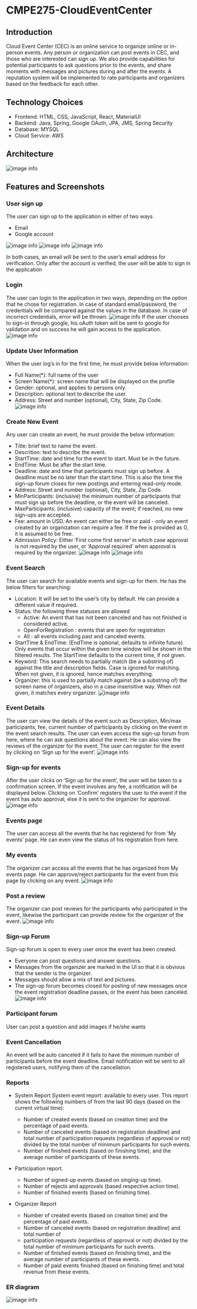 # CMPE275-CloudEventCenter

## Introduction

Cloud Event Center (CEC) is an online service to organize online or in-person events. Any
person or organization can post events in CEC, and those who are interested can sign up. We
also provide capabilities for potential participants to ask questions prior to the events, and share
moments with messages and pictures during and after the events. A reputation system will be
implemented to rate participants and organizers based on the feedback for each other.

## Technology Choices

- Frontend: HTML, CSS, JavaScript, React, MaterialUI
- Backend: Java, Spring, Google OAuth, JPA, JMS, Spring Security
- Database: MYSQL
- Cloud Service: AWS

## Architecture

![image info](./images/IMG_1.png)

## Features and Screenshots

### User sign up

The user can sign up to the application in either of two ways

- Email
- Google account

![image info](./images/IMG_3.png)
![image info](./images/IMG_4.png)
![image info](./images/IMG_5.png)

In both cases, an email will be sent to the user’s email address for verification. Only after
the account is verified, the user will be able to sign in the application

### Login

The user can login to the application in two ways, depending on the option that he chose
for registration. In case of standard email/password, the credentials will be compared
against the values in the database. In case of incorrect credentials, error will be thrown.
![image info](./images/IMG_7.png)
If the user chooses to sign-in through google, his oAuth token will be sent to google for
validation and on success he will gain access to the application.
![image info](./images/IMG_8.png)

### Update User Information

When the user log’s in for the first time, he must provide below information:

- Full Name(\*): full name of the user
- Screen Name(\*): screen name that will be displayed on the profile
- Gender: optional, and applies to persons only.
- Description: optional text to describe the user.
- Address: Street and number (optional), City, State, Zip Code.
  ![image info](./images/IMG_9.png)

### Create New Event

Any user can create an event, he must provide the below information:

- Title: brief text to name the event.
- Descrition: text to describe the event.
- StartTime: date and time for the event to start. Must be in the future.
- EndTime: Must be after the start time.
- Deadline: date and time that participants must sign up before. A deadline
  must be no later than the start time. This is also the time the sign-up
  forum closes for new postings and entering read-only mode.
- Address: Street and number (optional), City, State, Zip Code.
- MinParticipants: (inclusive) the minimum number of participants that must
  sign up before the deadline, or the event will be canceled.
- MaxParticipants: (inclusive) capacity of the event; if reached, no new
  sign-ups are accepted.
- Fee: amount in USD. An event can either be free or paid - only an event
  created by an organization can require a fee. If the fee is provided as 0, it
  is assumed to be free.
- Admission Policy: Either ‘First come first server’ in which case approval is
  not required by the user, or ‘Approval required’ when approval is required
  by the organizer.
  ![image info](./images/IMG_10.png)
  ![image info](./images/IMG_11.png)

### Event Search

The user can search for available events and sign-up for them. He has the below filters
for searching:

- Location: It will be set to the user’s city by default. He can provide a different
  value if required.
- Status: the following three statuses are allowed
  - Active: An event that has not been canceled and has not finished is considered
    active.
  - OpenForRegistration : events that are open for registration
  - All : all events including past and canceled events.
- StartTime & EndTime: (EndTime is optional, defaults to infinite future) Only
  events that occur within the given time window will be shown in the filtered
  results. The StartTime defaults to the current time, if not given.
- Keyword: This search needs to partially match (be a substring of) against the title
  and description fields. Case is ignored for matching. When not given, it is
  ignored, hence matches everything.
- Organizer: this is used to partially match against (be a substring of) the screen
  name of organizers, also in a case insensitive way. When not given, it matches
  every organizer.
  ![image info](./images/IMG_12.png)

### Event Details

The user can view the details of the event such as Description, Min/max participants,
fee, current number of participants by clicking on the event in the event search results.
The user can even access the sign-up forum from here, where he can ask questions
about the event.
He can also view the reviews of the organizer for the event.
The user can register for the event by clicking on ‘Sign up for the event’.
![image info](./images/IMG_14.png)

### Sign-up for events

After the user clicks on ‘Sign up for the event’, the user will be taken to a confirmation
screen. If the event involves any fee, a notification will be displayed below. Clicking on
‘Confirm’ registers the user to the event if the event has auto approval, else it is sent to
the organizer for approval.
![image info](./images/IMG_15.png)

### Events page

The user can access all the events that he has registered for from ‘My events’ page. He
can even view the status of his registration from here.

### My events

The organizer can access all the events that he has organized from My events page. He
can approve/reject participants for the event from this page by clicking on any event.
![image info](./images/IMG_20.png)

### Post a review

The organizer can post reviews for the participants who participated in the event,
likewise the participant can provide review for the organizer of the event.
![image info](./images/IMG_23.png)

### Sign-up Forum

Sign-up forum is open to every user once the event has been created.

- Everyone can post questions and answer questions.
- Messages from the organizer are marked in the UI so that it is obvious that the
  sender is the organizer.
- Messages should allow a mix of text and pictures.
- The sign-up forum becomes closed for posting of new messages once the event
  registration deadline passes, or the event has been canceled.
  ![image info](./images/IMG_24.png)

### Participant forum

User can post a question and add images if he/she wants

### Event Cancellation

An event will be auto canceled if it fails to have the minimum number of participants
before the event deadline. Email notification will be sent to all registered users, notifying
them of the cancellation.

### Reports

- System Report
  System event report: available to every user. This report shows the following numbers of
  from the last 90 days (based on the current virtual time):

  - Number of created events (based on creation time) and the percentage of paid
    events.
  - Number of canceled events (based on registration deadline) and total number of
    participation requests (regardless of approval or not) divided by the total number
    of minimum participants for such events.
  - Number of finished events (based on finishing time), and the average number of
    participants of these events.

- Participation report.

  - Number of signed-up events (based on singing-up time).
  - Number of rejects and approvals (based respective action time).
  - Number of finished events (based on finishing time).

- Organizer Report
  - Number of created events (based on creation time) and the percentage of paid events.
  - Number of canceled events (based on registration deadline) and total number of
  - participation requests (regardless of approval or not) divided by the total number of
    minimum participants for such events.
  - Number of finished events (based on finishing time), and the average number of
    participants of these events.
  - Number of paid events finished (based on finishing time) and total revenue from these
    events.

### ER diagram

![image info](./images/IMG_2.png)
